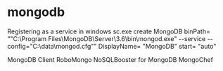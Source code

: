 # mongodb

Registering as a service  in windows 
sc.exe create MongoDB binPath= "\"C:\Program Files\MongoDB\Server\3.6\bin\mongod.exe\" --service --config=\"C:\data\mongod.cfg\"" DisplayName= "MongoDB" start= "auto"

MongoDB Client
RoboMongo
NoSQLBooster for MongoDB
MongoChef
